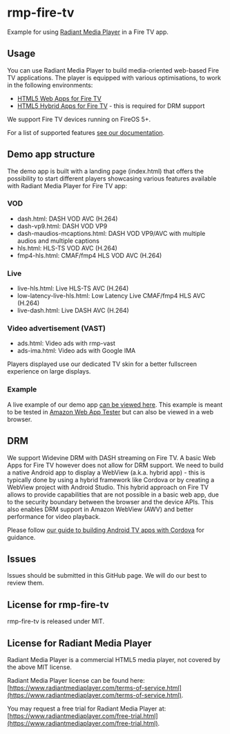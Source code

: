 # rmp-fire-tv

Example for using [Radiant Media Player](https://www.radiantmediaplayer.com) in a Fire TV app.

## Usage

You can use Radiant Media Player to build media-oriented web-based Fire TV applications.
The player is equipped with various optimisations, to work in the following environments:

- [HTML5 Web Apps for Fire TV](https://developer.amazon.com/docs/fire-tv/getting-started-with-web-apps.html)
- [HTML5 Hybrid Apps for Fire TV](https://developer.amazon.com/docs/fire-tv/hybrid-apps-overview.html) - this is required for DRM support

We support Fire TV devices running on FireOS 5+.

For a list of supported features [see our documentation](https://www.radiantmediaplayer.com/docs/latest/fire-tv-apps.html#features).

## Demo app structure

The demo app is built with a landing page (index.html) that offers the possibility to start different players showcasing various features available with Radiant Media Player for Fire TV app:

### VOD

- dash.html: DASH VOD AVC (H.264)
- dash-vp9.html: DASH VOD VP9
- dash-maudios-mcaptions.html: DASH VOD VP9/AVC with multiple audios and multiple captions
- hls.html: HLS-TS VOD AVC (H.264)
- fmp4-hls.html: CMAF/fmp4 HLS VOD AVC (H.264)

### Live

- live-hls.html: Live HLS-TS AVC (H.264)
- low-latency-live-hls.html: Low Latency Live CMAF/fmp4 HLS AVC (H.264)
- live-dash.html: Live DASH AVC (H.264)

### Video advertisement (VAST)

- ads.html: Video ads with rmp-vast
- ads-ima.html: Video ads with Google IMA

Players displayed use our dedicated TV skin for a better fullscreen experience on large displays.

### Example

A live example of our demo app [can be viewed here](https://www.radiantmediaplayer.com/rmp-fire-tv/). This example
is meant to be tested in [Amazon Web App Tester](https://developer.amazon.com/docs/fire-tv/webapp-app-tester.html) but can also be viewed in a web browser.

## DRM

We support Widevine DRM with DASH streaming on Fire TV. A basic Web Apps for Fire TV however does not allow for DRM support. We need to build a native Android app to display a WebView (a.k.a. hybrid app) - this is typically done by using a hybrid framework like Cordova or by creating a WebView project with Android Studio. This hybrid approach on Fire TV allows to provide capabilities that are not possible in a basic web app, due to the security boundary between the browser and the device APIs. This also enables DRM support in Amazon WebView (AWV) and better performance for video playback.

Please follow [our guide to building Android TV apps with Cordova](https://www.radiantmediaplayer.com/docs/latest/android-tv.html) for guidance.

## Issues

Issues should be submitted in this GitHub page. We will do our best to review them.

## License for rmp-fire-tv

rmp-fire-tv is released under MIT.

## License for Radiant Media Player

Radiant Media Player is a commercial HTML5 media player, not covered by the above MIT license.

Radiant Media Player license can be found here: [https://www.radiantmediaplayer.com/terms-of-service.html](https://www.radiantmediaplayer.com/terms-of-service.html).

You may request a free trial for Radiant Media Player at: [https://www.radiantmediaplayer.com/free-trial.html](https://www.radiantmediaplayer.com/free-trial.html).
